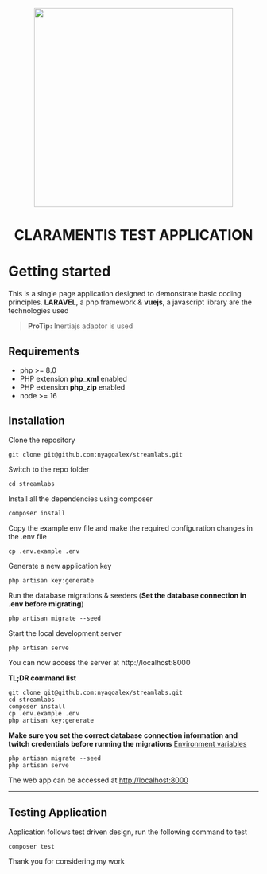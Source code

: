 <p align="center"><a href="https://laravel.com" target="_blank"><img src="https://raw.githubusercontent.com/laravel/art/master/logo-lockup/5%20SVG/2%20CMYK/1%20Full%20Color/laravel-logolockup-cmyk-red.svg" width="400"></a></p>

# <p align="center">CLARAMENTIS TEST APPLICATION</p>

# Getting started

This is a single page application designed to demonstrate basic coding principles.  **LARAVEL**, a php framework & **vuejs**, a javascript library are the technologies used
> **ProTip:**  Inertiajs adaptor is used

## Requirements
- php >= 8.0
- PHP extension **php_xml** enabled
- PHP extension **php_zip** enabled
- node >= 16


## Installation

Clone the repository

    git clone git@github.com:nyagoalex/streamlabs.git

Switch to the repo folder

    cd streamlabs

Install all the dependencies using composer

    composer install

Copy the example env file and make the required configuration changes in the .env file

    cp .env.example .env

Generate a new application key

    php artisan key:generate

Run the database migrations & seeders (**Set the database connection in .env before migrating**)

    php artisan migrate --seed

Start the local development server

    php artisan serve

You can now access the server at http://localhost:8000

**TL;DR command list**

    git clone git@github.com:nyagoalex/streamlabs.git
    cd streamlabs
    composer install
    cp .env.example .env
    php artisan key:generate

**Make sure you set the correct database connection information and twitch credentials before running the migrations** [Environment variables](#environment-variables)

    php artisan migrate --seed
    php artisan serve

The web app can be accessed at [http://localhost:8000](http://localhost:8000)

----------
## Testing Application
Application follows test driven design, run the following command to test

    composer test

Thank you for considering my work
